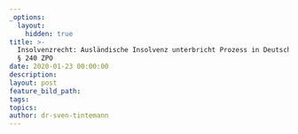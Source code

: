 ```yaml
---
_options:
  layout:
    hidden: true
title: >-
  Insolvenzrecht: Ausländische Insolvenz unterbricht Prozess in Deutschland nach
  § 240 ZPO
date: 2020-01-23 00:00:00
description:
layout: post
feature_bild_path:
tags:
topics:
author: dr-sven-tintemann
---
```


